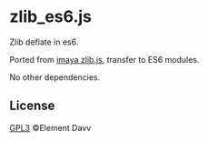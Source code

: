 # zlib_es6.js
Zlib deflate in es6.

Ported from [imaya zlib.js](https://github.com/imaya/zlib.js), transfer to ES6 modules.

No other dependencies.

## License
[GPL3](LICENSE) &copy;Element Davv

